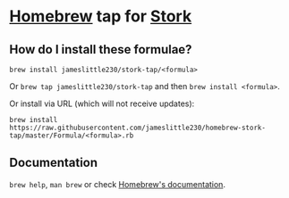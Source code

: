 # [Homebrew](https://brew.sh) tap for [Stork](https://github.com/jameslittle230/stork)

## How do I install these formulae?
`brew install jameslittle230/stork-tap/<formula>`

Or `brew tap jameslittle230/stork-tap` and then `brew install <formula>`.

Or install via URL (which will not receive updates):

```
brew install https://raw.githubusercontent.com/jameslittle230/homebrew-stork-tap/master/Formula/<formula>.rb
```

## Documentation
`brew help`, `man brew` or check [Homebrew's documentation](https://docs.brew.sh).
